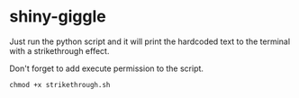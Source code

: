 # shiny-giggle

Just run the python script and it will print the hardcoded text to the terminal with a strikethrough effect.

Don't forget to add execute permission to the script. 

`chmod +x strikethrough.sh`
